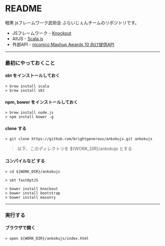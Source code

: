 # README #

暗黒 jsフレームワーク武術会 ぶらいじぇんチームのリポジトリです。


* JSフレームワーク - [Knockout](http://knockoutjs.com/)
* AltJS - [Scala.js](http://www.scala-js.org/)
* 外部API - [niconico Mashup Awards 10 向け提供API](http://search.nicovideo.jp/docs/api/contest.html)


----


### 最初にやっておくこと ###

#### sbt をインストールしておく ####

    > brew install scala
    > brew install sbt


#### npm, bower をインストールしておく ####

    > brew install node.js
    > npm install bower -g


#### clone する ####

    > git clone https://github.com/brightgenerous/ankokujs.git ankokujs

> 以下、このディレクトリを ${WORK_DIR}/ankokujs とする


#### コンパイルなど する ####

    > cd ${WORK_DIR}/ankokujs

    > sbt fastOptJS

    > bower install knockout
    > bower install bootstrap
    > bower install masonry


----


### 実行する ###

#### ブラウザで開く ####

    > open ${WORK_DIR}/ankokujs/index.html
